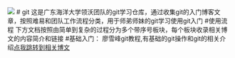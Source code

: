 <img src="http://www.liaoxuefeng.com/files/attachments/0013848605496402772ffdb6ab448deb7eef7baa124171b000/0">
# git
这是广东海洋大学领沃团队的git学习仓库，通过收集git的入门博客文章，按照难易和团队工作流程分类，用于师弟师妹的git学习使用git入门
#使用流程
下方文档按照由简单到复杂的过程分为多个带序号板块，每个板块收录相关博文的内容简介和链接
#基础入门：
廖雪峰git教程,有基础的git操作和git的相关介绍<a href="http://www.liaoxuefeng.com/wiki/0013739516305929606dd18361248578c67b8067c8c017b000">点我跳转到相关博文</a>
